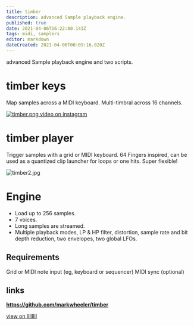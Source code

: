 ```yaml
---
title: timber
description: advanced Sample playback engine.
published: true
date: 2021-04-06T16:22:00.143Z
tags: midi, samplers
editor: markdown
dateCreated: 2021-04-06T00:09:16.020Z
---
```


advanced Sample playback engine and two scripts.

# timber keys
Map samples across a MIDI keyboard. Multi-timbral across 16 channels.

[![timber.png](/community/markeats/timber.png)
video on instagram](https://www.instagram.com/p/Bs4PuShBTbZ)

# timber player
Trigger samples with a grid or MIDI keyboard. 64 Fingers inspired, can be used as a quantized clip launcher for loops or one hits. Super flexible!

![timber2.jpg](/community/markeats/timber2.jpg)

# Engine
- Load up to 256 samples.
- 7 voices.
- Long samples are streamed.
- Multiple playback modes, LP & HP filter, distortion, sample rate and bit depth reduction, two envelopes, two global LFOs.

## Requirements
Grid or MIDI note input (eg, keyboard or sequencer)
MIDI sync (optional)

## links
**https://github.com/markwheeler/timber**

[view on llllllll](https://llllllll.co/t/timber/)
